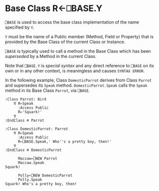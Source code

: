 <!-- Hidden search keywords -->
<div style="display: none;">
  ⎕BASE BASE
</div>






<h1 class="heading"><span class="name">Base Class</span> <span class="command">R←⎕BASE.Y</span></h1>



`⎕BASE` is used to access the base class implementation of the name specified by `Y`.


`Y` must be the name of a Public member (Method, Field or Property) that is provided by the Base Class of the current Class or Instance.



`⎕BASE` is typically used to call a method in the Base Class which has been *superseded* by a Method in the current Class.


Note that `⎕BASE.Y` is *special syntax* and any direct reference to `⎕BASE` on its own or in any other context, is meaningless and causes `SYNTAX ERROR`.


In the following example, Class `DomesticParrot` derives from Class `Parrot` and supersedes its `Speak` method. `DomesticParrot.Speak` calls the `Speak` method in its Base Class `Parrot`, via `⎕BASE`.
```apl
:Class Parrot: Bird
    ∇ R←Speak
      :Access Public
      R←'Squark!'
    ∇
:EndClass ⍝ Parrot
 
:Class DomesticParrot: Parrot
    ∇ R←Speak
      :Access Public
      R←⎕BASE.Speak,' Who''s a pretty boy, then!'
    ∇
:EndClass ⍝ DomesticParrot

      Maccaw←⎕NEW Parrot
      Maccaw.Speak
Squark!
 
      Polly←⎕NEW DomesticParrot
      Polly.Speak
Squark! Who's a pretty boy, then!
```


